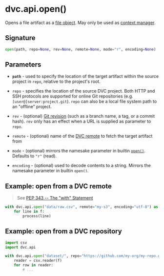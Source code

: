 # dvc.api.open()

Opens a file <abbr>artifact</abbr> as a
[file object](https://docs.python.org/3.7/glossary.html#term-file-object). May
only be used as
[context manager](https://www.python.org/dev/peps/pep-0343/#context-managers-in-the-standard-library).

## Signature

```py
open(path, repo=None, rev=None, remote=None, mode="r", encoding=None)
```

## Parameters

- **`path`** - used to specify the location of the target artifact within the
  source project in `repo`, relative to the project's root.

- `repo` - specifies the location of the source DVC project. Both HTTP and SSH
  protocols are supported for online Git repositories (e.g.
  `[user@]server:project.git`). `repo` can also be a local file system path to
  an "offline" project.

- `rev` - (optional)
  [Git revision](https://git-scm.com/book/en/v2/Git-Internals-Git-References)
  (such as a branch name, a tag, or a commit hash). `rev` only has an effect
  when a URL is supplied as parameter to `repo`.

- `remote` - (optional) name of the [DVC remote](/doc/command-reference/remote)
  to fetch the target artifact from

- `mode` - (optional) mirrors the namesake parameter in builtin
  [`open()`](https://docs.python.org/3.7/library/functions.html#open). Defaults
  to `"r"` (read).

- `encoding` - (optional) used to decode contents to a string. Mirrors the
  namesake parameter in builtin `open()`.

## Example: open from a DVC remote

> See
> [PEP 343 -- The "with" Statement](https://www.python.org/dev/peps/pep-0343/)

```py
with dvc.api.open("data/raw.csv", remote="my-s3", encoding="utf-8") as f:
    for line in f:
        process(line)
```

## Example: open from a DVC repository

```py
import csv
import dvc.api

with dvc.api.open("dataset/", repo="https://github.com/my-org/my-repo.git") as f:
    reader = csv.reader(f)
    for row in reader:
        # ...
```
